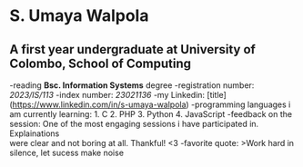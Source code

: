 # S. Umaya Walpola 
## A first year undergraduate at University of Colombo, School of Computing 
-reading **Bsc. Information Systems** degree
-registration number: *2023/IS/113*
-index number: *23021136*
-my Linkedin: [title] (https://www.linkedin.com/in/s-umaya-walpola)
-programming languages i am currently learning: 
                      1. C
                      2. PHP
                      3. Python
                      4. JavaScript 
-feedback on the session: One of the most engaging sessions i have participated in. Explainations  
                         were clear and not boring at all. Thankful! <3
-favorite quote: >Work hard in silence, let sucess make noise
